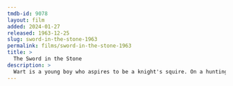 ```yaml
---
tmdb-id: 9078
layout: film
added: 2024-01-27
released: 1963-12-25
slug: sword-in-the-stone-1963
permalink: films/sword-in-the-stone-1963
title: >
  The Sword in the Stone
description: >
  Wart is a young boy who aspires to be a knight's squire. On a hunting trip he falls in on Merlin, a powerful but amnesiac wizard who has plans for him beyond mere squiredom. He starts by trying to give him an education, believing that once one has an education, one can go anywhere. Needless to say, it doesn't quite work out that way.
---
```

